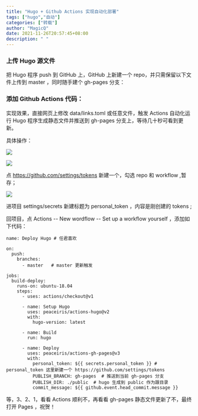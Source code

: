 ```yaml
---
title: "Hugo + Github Actions 实现自动化部署"
tags: ["hugo","自动"]
categories: ["转载"]
author: "MagicQ"
date: 2021-11-26T20:57:45+08:00
description: " "
---
```




### 上传 Hugo 源文件

把 Hugo 程序 push 到 GitHub 上，GitHub 上新建一个 repo，并只需保留以下文件上传到 master ，同时随手建个 gh-pages 分支：

### 添加 Github Actions 代码：

实现效果，直接网页上修改 data/links.toml 或任意文件，触发 Actions 自动化运行 Hugo 程序生成静态文件并推送到 gh-pages 分支上，等待几十秒可看到更新。

具体操作：

![](https://s3.bmp.ovh/imgs/2021/11/34e87f0d2036b19b.png)

![](https://s3.bmp.ovh/imgs/2021/11/b2ee262c3b9bd66f.png)

点 https://github.com/settings/tokens 新建一个，勾选 repo 和 workflow ,暂存；

![](https://s3.bmp.ovh/imgs/2021/11/b71d9d9afc40c41b.jpg)

进项目 settings/secrets 新建标题为 personal_token ，内容是刚创建的 tokens ;

回项目，点 Actions -- New wordflow -- Set up a workflow yourself ，添加如下代码：

```
name: Deploy Hugo # 任君喜欢

on:
  push:
    branches:
      - master   # master 更新触发

jobs:
  build-deploy:
    runs-on: ubuntu-18.04
    steps:
      - uses: actions/checkout@v1

      - name: Setup Hugo
        uses: peaceiris/actions-hugo@v2
        with:
          hugo-version: latest

      - name: Build 
        run: hugo

      - name: Deploy
        uses: peaceiris/actions-gh-pages@v3
        with:
          personal_token: ${{ secrets.personal_token }} # personal_token 这里新建一个 https://github.com/settings/tokens
          PUBLISH_BRANCH: gh-pages  # 推送到当前 gh-pages 分支
          PUBLISH_DIR: ./public  # hugo 生成到 public 作为跟目录
          commit_message: ${{ github.event.head_commit.message }}
```

等，3、2、1，看看 Actions 顺利不，再看看 gh-pages 静态文件更新了不，最终打开 Pages ，祝贺！
